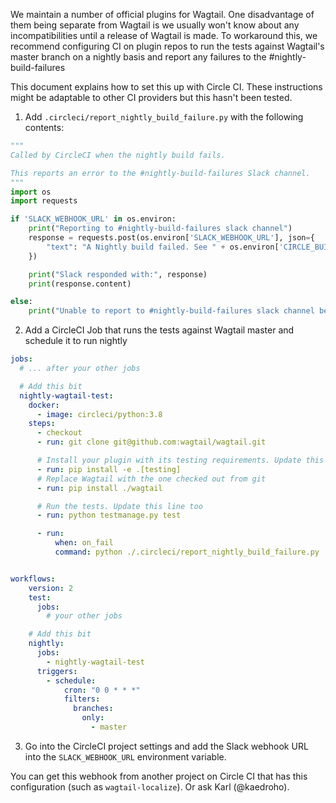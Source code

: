We maintain a number of official plugins for Wagtail. One disadvantage of them being separate from Wagtail is we usually won't know about any incompatibilities until a release of Wagtail is made. To workaround this, we recommend configuring CI on plugin repos to run the tests against Wagtail's master branch on a nightly basis and report any failures to the #nightly-build-failures

This document explains how to set this up with Circle CI. These instructions might be adaptable to other CI providers but this hasn't been tested.

1) Add `.circleci/report_nightly_build_failure.py` with the following contents:

```python
"""
Called by CircleCI when the nightly build fails.

This reports an error to the #nightly-build-failures Slack channel.
"""
import os
import requests

if 'SLACK_WEBHOOK_URL' in os.environ:
    print("Reporting to #nightly-build-failures slack channel")
    response = requests.post(os.environ['SLACK_WEBHOOK_URL'], json={
        "text": "A Nightly build failed. See " + os.environ['CIRCLE_BUILD_URL'],
    })

    print("Slack responded with:", response)
    print(response.content)

else:
    print("Unable to report to #nightly-build-failures slack channel because SLACK_WEBHOOK_URL is not set")
```

2) Add a CircleCI Job that runs the tests against Wagtail master and schedule it to run nightly

```yaml
jobs:
  # ... after your other jobs

  # Add this bit
  nightly-wagtail-test:
    docker:
      - image: circleci/python:3.8
    steps:
      - checkout
      - run: git clone git@github.com:wagtail/wagtail.git

      # Install your plugin with its testing requirements. Update this line
      - run: pip install -e .[testing]
      # Replace Wagtail with the one checked out from git
      - run: pip install ./wagtail

      # Run the tests. Update this line too
      - run: python testmanage.py test

      - run:
          when: on_fail
          command: python ./.circleci/report_nightly_build_failure.py


workflows:
    version: 2
    test:
      jobs:
        # your other jobs

    # Add this bit
    nightly:
      jobs:
        - nightly-wagtail-test
      triggers:
        - schedule:
            cron: "0 0 * * *"
            filters:
              branches:
                only:
                  - master
```

3) Go into the CircleCI project settings and add the Slack webhook URL into the `SLACK_WEBHOOK_URL` environment variable.

You can get this webhook from another project on Circle CI that has this configuration (such as `wagtail-localize`). Or ask Karl (@kaedroho).
